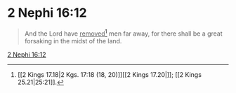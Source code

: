 # 2 Nephi 16:12

> And the Lord have <u>removed</u>[^a] men far away, for there shall be a great forsaking in the midst of the land.

[2 Nephi 16:12](https://www.churchofjesuschrist.org/study/scriptures/bofm/2-ne/16?lang=eng&id=p12#p12)


[^a]: [[2 Kings 17.18|2 Kgs. 17:18 (18, 20)]][[2 Kings 17.20|]]; [[2 Kings 25.21|25:21]].  
